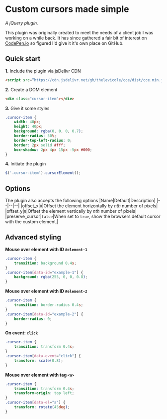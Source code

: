 
# Custom cursors made simple
*A jQuery plugin.*

This plugin was originally created to meet the needs of a client job I was working on a while back. It has since gathered a fair bit of interest on [CodePen.io](https://codepen.io/thelevicole/pen/RMGJaJ) so figured I'd give it it's own place on GitHub.

## Quick start

**1.** Include the plugin via jsDelivr CDN
```html
<script src=“https://cdn.jsdelivr.net/gh/thelevicole/cce/dist/cce.min.js”></script>
```

**2.** Create a DOM element
```html
<div class="cursor-item"></div>
```

**3.** Give it some styles
```css
.cursor-item {
	width: 40px;
	height: 40px;
	background: rgba(0, 0, 0, 0.7);
	border-radius: 50%;
	border-top-left-radius: 0;
	border: 2px solid #fff;
	box-shadow: 2px 4px 15px -5px #000;
}
```

**4.** Initiate the plugin
```javascript
$('.cursor-item').cursorElement();
```

## Options
The plugin also accepts the following options
|Name|Default|Description|
|--|--|--|
|offset_x|`0`|Offset the element horizontally by *nth* number of pixels|
|offset_y|`0`|Offset the element vertically by *nth* number of pixels|
|preserve_cursor|`false`|When set to `true`, show the browsers default cursor with the custom element.|

## Advanced styling

**Mouse over element with ID `#element-1`**
```css
.cursor-item {
    transition: background 0.4s;
}
.cursor-item[data-id="example-1"] {
    background: rgba(255, 0, 0, 0.8);
}
```

**Mouse over element with ID `#element-2`**
```css
.cursor-item {
    transition: border-radius 0.4s;
}
.cursor-item[data-id="example-2"] {
    border-radius: 0;
}
```

**On event: `click`**
```css
.cursor-item {
    transition: transform 0.4s;
}
.cursor-item[data-event="click"] {
    transform: scale(0.8);
}
```

**Mouse over element with tag `<a>`**
```css
.cursor-item {
    transition: transform 0.4s;
    transform-origin: top left;
}
.cursor-item[data-el="a"] {
    transform: rotate(45deg);
}
```